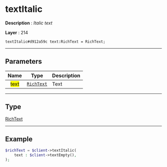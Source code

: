 # textItalic

**Description** : *Italic text*

**Layer** : 214

```tl
textItalic#d912a59c text:RichText = RichText;
```

---

## Parameters

| Name | Type | Description |
| :---: | :---: | :--- |
| <mark>text</mark> | [`RichText`](type/RichText) | Text |

---

## Type

[RichText](type/RichText)

---

## Example

```php
$richText = $client->textItalic(
	text : $client->textEmpty(),
);
```